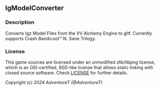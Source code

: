 ## IgModelConverter

<!--![$(Game Title)](screenshots/screenshot000.png "$(Game Title)")-->

### Description

Converts Igz Model Files from the VV Alchemy Engine to gltf. 
Currently supports Crash Bandicoot™ N. Sane Trilogy.

### License

This game sources are licensed under an unmodified zlib/libpng license, which is an OSI-certified, BSD-like license that allows static linking with closed source software. Check [LICENSE](LICENSE) for further details.

*Copyright (c) 2024 AdventureT (@AdventureT)*